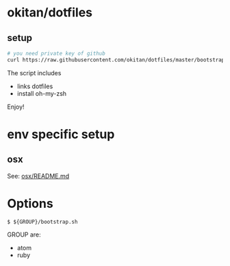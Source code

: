 # okitan/dotfiles

## setup

```bash
# you need private key of github
curl https://raw.githubusercontent.com/okitan/dotfiles/master/bootstrap.sh | bash
```

The script includes

- links dotfiles
- install oh-my-zsh

Enjoy!

# env specific setup

## osx

See: [osx/README.md](./osx)

# Options

```console
$ ${GROUP}/bootstrap.sh
```

GROUP are:

- atom
- ruby

